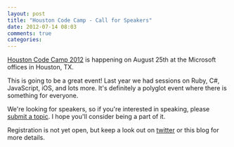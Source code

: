 ```yaml
---
layout: post
title: "Houston Code Camp - Call for Speakers"
date: 2012-07-14 08:03
comments: true
categories: 
---
```


[Houston Code Camp 2012](http://houstoncodecamp.com) is happening on August 25th
at the Microsoft offices in Houston, TX.

This is going to be a great event!  Last year we had sessions on Ruby, C#, JavaScript, iOS, and lots more.  It's definitely a polyglot event
where there is something for everyone.  

We're looking for speakers, so if you're interested in speaking, please 
[submit a topic](http://houstoncodecamp.com/session_suggestions/new). I hope you'll consider being a part of it.


Registration is not yet open, but keep a look out on [twitter](http://twitter.com/houstoncodecamp) or this blog for more details.
